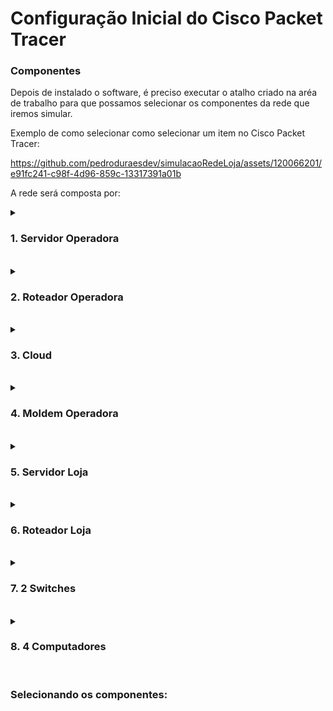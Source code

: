 
# Configuração Inicial do Cisco Packet Tracer

### Componentes

Depois de instalado o software, é preciso executar o atalho criado na aréa de trabalho para que possamos selecionar os componentes da rede que iremos simular.<br>

Exemplo de como selecionar como selecionar um item no Cisco Packet Tracer:<br>


https://github.com/pedroduraesdev/simulacaoRedeLoja/assets/120066201/e91fc241-c98f-4d96-859c-13317391a01b


 A rede será composta por:<br>

<details>
<summary><h3>1.  Servidor Operadora</h3></summary>

Para selecionar o Servidor Operadora utilizado no exemplo, é preciso seguir essas orientações e o vídeo de como selecionar os componetes. ![Servidor Operadora](https://github.com/pedroduraesdev/simulacaoRedeLoja/blob/main/documentos/img/Servidores.png)
</details><br>

<details>
<summary><h3>2.  Roteador Operadora</h3></summary>

Para selecionar o Roteador Operadora utilizado no exemplo, é preciso seguir essas orientações e o vídeo de como selecionar os componetes. ![Roteador Operadora](https://github.com/pedroduraesdev/simulacaoRedeLoja/blob/main/documentos/img/RoteadorOperadora.png)
</details><br>

<details>
<summary><h3>3.  Cloud</h3></summary>

Para selecionar a Cloud utilizado no exemplo, é preciso seguir essas orientações e o vídeo de como selecionar os componetes. ![Cloud Operadora](https://github.com/pedroduraesdev/simulacaoRedeLoja/blob/main/documentos/img/CloudOperadora.png)
</details><br>

<details>
<summary><h3>4.  Moldem Operadora</h3></summary>

Para selecionar o Moldeom da Operadora utilizado no exemplo, é preciso seguir essas orientações e o vídeo de como selecionar os componetes. ![Moldem Operadora](https://github.com/pedroduraesdev/simulacaoRedeLoja/blob/main/documentos/img/MoldemOperadora.png)
</details><br>

<details>
<summary><h3>5.  Servidor Loja</h3></summary>

Para selecionar o Servidor da Loja utilizado no exemplo, é preciso seguir essas orientações e o vídeo de como selecionar os componetes. ![Servidor Cliente](https://github.com/pedroduraesdev/simulacaoRedeLoja/blob/main/documentos/img/Servidores.png)
</details><br>
<details>
<summary><h3>6.  Roteador Loja</h3></summary>

Para selecionar o Roteador da Loja utilizado no exemplo, é preciso seguir essas orientações e o vídeo de como selecionar os componetes. ![Roteador Loja](https://github.com/pedroduraesdev/simulacaoRedeLoja/blob/main/documentos/img/RoteadorLoja.png)
</details><br>

<details>
<summary><h3>7.  2 Switches</h3></summary>

Para selecionar os Switches utilizado no exemplo, é preciso seguir essas orientações e o vídeo de como selecionar os componetes. ![Switches Loja](https://github.com/pedroduraesdev/simulacaoRedeLoja/blob/main/documentos/img/Switches.png)
</details><br>

<details>
<summary><h3>8.  4 Computadores</h3></summary>

Para selecionar os Computadores utilizado no exemplo, é preciso seguir essas orientações e o vídeo de como selecionar os componetes. ![Computadores](https://github.com/pedroduraesdev/simulacaoRedeLoja/blob/main/documentos/img/ComputadoresLoja.png)
</details><br>

### Selecionando os componentes:

